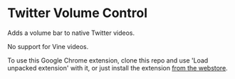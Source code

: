 # Twitter Volume Control

Adds a volume bar to native Twitter videos.

No support for Vine videos.

To use this Google Chrome extension, clone this repo and use 'Load unpacked extension' with it, or just install the extension [from the webstore](https://chrome.google.com/webstore/detail/geeghoallaenmelpkedpgjpllljkfeap).
